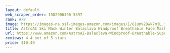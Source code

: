 ```yaml
---
layout: default 
﻿web_scraper_order: 1582906396-5397
rank: #79
image: https://images-na.ssl-images-amazon.com/images/I/81un%2Bwk7mjL.jpg
title: AstroAI Ski Mask Winter Balaclava Windproof Breathable Face Mask for Cold Weather…
url: https://www.amazon.com/AstroAI-Balaclava-Windproof-Breathable-Superfine/dp/B07VHPC4SF/ref=zg_mw_automotive_79?_encoding=UTF8&psc=1&refRID=71P7PJZXCW0B4SNTTKSK
reviews: 4.4 out of 5 stars
price: $10.49 
---
```

